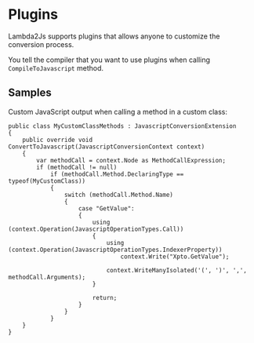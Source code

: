 # Plugins

Lambda2Js supports plugins that allows anyone to customize the conversion process.

You tell the compiler that you want to use plugins when calling `CompileToJavascript` method.

Samples
-------

Custom JavaScript output when calling a method in a custom class:

    public class MyCustomClassMethods : JavascriptConversionExtension
    {
        public override void ConvertToJavascript(JavascriptConversionContext context)
        {
            var methodCall = context.Node as MethodCallExpression;
            if (methodCall != null)
                if (methodCall.Method.DeclaringType == typeof(MyCustomClass))
                {
                    switch (methodCall.Method.Name)
                    {
                        case "GetValue":
                        {
                            using (context.Operation(JavascriptOperationTypes.Call))
                            {
                                using (context.Operation(JavascriptOperationTypes.IndexerProperty))
                                    context.Write("Xpto.GetValue");

                                context.WriteManyIsolated('(', ')', ',', methodCall.Arguments);
                            }

                            return;
                        }
                    }
                }
        }
    }
